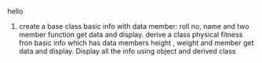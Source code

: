 hello
1) create a base class basic info with data member: roll no, name and two member function get data and display. derive a class physical fitness fron basic info which has data members height , weight and member get data and display. Display all the info using object and derived class
